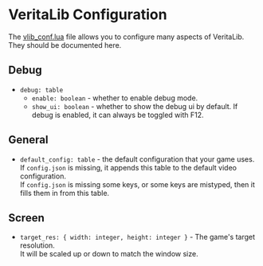 # VeritaLib Configuration
The [vlib_conf.lua](/src/vlib_conf.lua) file allows you to configure many aspects of VeritaLib.  
They should be documented here.

## Debug
- `debug: table`
  - `enable: boolean` - whether to enable debug mode.
  - `show_ui: boolean` - whether to show the debug ui by default. If debug is enabled, it can
    always be toggled with F12.

## General
- `default_config: table` - the default configuration that your game uses.  
  If `config.json` is missing, it appends this table to the default video configuration.  
  If `config.json` is missing some keys, or some keys are mistyped, then it fills them in from this
  table.

## Screen
- `target_res: { width: integer, height: integer }` - The game's target resolution.  
  It will be scaled up or down to match the window size.
